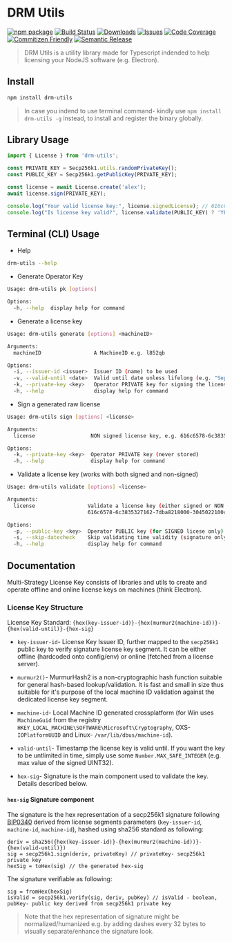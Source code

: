 # DRM Utils

[![npm package][npm-img]][npm-url]
[![Build Status][build-img]][build-url]
[![Downloads][downloads-img]][downloads-url]
[![Issues][issues-img]][issues-url]
[![Code Coverage][codecov-img]][codecov-url]
[![Commitizen Friendly][commitizen-img]][commitizen-url]
[![Semantic Release][semantic-release-img]][semantic-release-url]

> DRM Utils is a utility library made for Typescript indended to help licensing your NodeJS software (e.g. Electron).

## Install

```bash
npm install drm-utils
```

> In case you indend to use terminal command- kindly use `npm install drm-utils -g` instead, to install and register the binary globally.

## Library Usage

```ts
import { License } from 'drm-utils';

const PRIVATE_KEY = Secp256k1.utils.randomPrivateKey();
const PUBLIC_KEY = Secp256k1.getPublicKey(PRIVATE_KEY);

const license = await License.create('alex');
await license.sign(PRIVATE_KEY);

console.log("Your valid license key:", license.signedLicense); // 616c6578-6c3835327162-7dba8218000-3044022058abfe388905b2d3572b67bf6f0d10f3ef5787877ddbb80350733cb5c218ef26022045ba16a22a737cafe84552e54ccdccd545c6a70b486beabcfbab0f250967429f
console.log("Is license key valid?", license.validate(PUBLIC_KEY) ? 'YES' : 'NO'); // YES
```

## Terminal (CLI) Usage

- Help

```bash
drm-utils --help
```

- Generate Operator Key

```bash
Usage: drm-utils pk [options]

Options:
  -h, --help  display help for command
```

- Generate a license key

```bash
Usage: drm-utils generate [options] <machineID>

Arguments:
  machineID                 A MachineID e.g. l852qb

Options:
  -i, --issuer-id <issuer>  Issuer ID (name) to be used
  -v, --valid-until <date>  Valid until date unless lifelong (e.g. "Sep 2025")
  -k, --private-key <key>   Operator PRIVATE key for signing the license (never stored)
  -h, --help                display help for command
```

- Sign a generated raw license

```bash
Usage: drm-utils sign [options] <license>

Arguments:
  license                  NON signed license key, e.g. 616c6578-6c3835327162-7dba8218000

Options:
  -k, --private-key <key>  Operator PRIVATE key (never stored)
  -h, --help               display help for command
```

- Validate a license key (works with both signed and non-signed)

```bash
Usage: drm-utils validate [options] <license>

Arguments:
  license                 Validate a license key (either signed or NON signed), e.g. 616c6578-6c3835327162-7dba8218000 OR
                          616c6578-6c3835327162-7dba8218000-3045022100c915f5f698f840f2cae76c97cd319e8db522593a1dbd273305d332037f8960030220165e9c67349353d4fcc061b4cc0f7b5ab912d7bb92e7eba7db78c622c9039d25

Options:
  -p, --public-key <key>  Operator PUBLIC key (for SIGNED licese only)
  -s, --skip-datecheck    Skip validating time validity (signature only)
  -h, --help              display help for command
```

## Documentation

Multi-Strategy License Key consists of libraries and utils to create and operate offline and online license keys on machines (think Electron).

### License Key Structure

License Key Standard: `{hex(key-issuer-id)}-{hex(murmur2(machine-id))}-{hex(valid-until)}-{hex-sig}`

- `key-issuer-id`- License Key Issuer ID, further mapped to the `secp256k1` public key to verify signature license key segment. It can be either offline (hardcoded onto config/env) or online (fetched from a license server).

- `murmur2()`- MurmurHash2 is a non-cryptographic hash function suitable for general hash-based lookup/validation. It is fast and small in size thus suitable for it's purpose of the local machine ID validation against the dedicated license key segment.

- `machine-id`- Local Machine ID generated crossplatform (for Win uses `MachineGuid` from the registry `HKEY_LOCAL_MACHINE\SOFTWARE\Microsoft\Cryptography`, OXS- `IOPlatformUUID` and Linux- `/var/lib/dbus/machine-id`).

- `valid-until`- Timestamp the license key is valid until. If you want the key to be untlimited in time, simply use some `Number.MAX_SAFE_INTEGER` (e.g. max value of the signed UINT32).

- `hex-sig`- Signature is the main component used to validate the key. Details described below.

#### `hex-sig` Signature component

The signature is the hex representation of a secp256k1 signature following [BIP0340](https://github.com/bitcoin/bips/blob/master/bip-0340.mediawiki) derived from license segments parameters (`key-issuer-id`, `machine-id`, `machine-id`), hashed using sha256 standard as following:

```
deriv = sha256({hex(key-issuer-id)}-{hex(murmur2(machine-id))}-{hex(valid-until)})
sig = secp256k1.sign(deriv, privateKey) // privateKey- secp256k1 private key
hexSig = toHex(sig) // the generated hex-sig
```

The signature verifiable as following:

```
sig = fromHex(hexSig)
isValid = secp256k1.verify(sig, deriv, pubKey) // isValid - boolean, pubKey- public key derived from secp256k1 private key
```

> Note that the hex representation of signature might be normalized/humanized e.g. by adding dashes every 32 bytes to visually separate/enhance the signature look.

[build-img]:https://github.com/Syndika-Corp/drm-utils/actions/workflows/release.yml/badge.svg
[build-url]:https://github.com/Syndika-Corp/drm-utils/actions/workflows/release.yml
[downloads-img]:https://img.shields.io/npm/dt/drm-utils
[downloads-url]:https://www.npmtrends.com/drm-utils
[npm-img]:https://img.shields.io/npm/v/drm-utils
[npm-url]:https://www.npmjs.com/package/drm-utils
[issues-img]:https://img.shields.io/github/issues/Syndika-Corp/drm-utils
[issues-url]:https://github.com/Syndika-Corp/drm-utils/issues
[codecov-img]:https://codecov.io/gh/Syndika-Corp/drm-utils/branch/master/graph/badge.svg?token=uH3xJUIRvo
[codecov-url]:https://codecov.io/gh/Syndika-Corp/drm-utils
[semantic-release-img]:https://img.shields.io/badge/%20%20%F0%9F%93%A6%F0%9F%9A%80-semantic--release-e10079.svg
[semantic-release-url]:https://github.com/semantic-release/semantic-release
[commitizen-img]:https://img.shields.io/badge/commitizen-friendly-brightgreen.svg
[commitizen-url]:http://commitizen.github.io/cz-cli/

